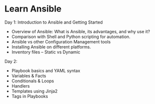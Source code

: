 # Learn Ansible

Day 1: Introduction to Ansible and Getting Started

- Overview of Ansible: What is Ansible, its advantages, and why use it?
- Comparison with Shell and Python scripting for automation.
- Ansible vs other Configuration Management tools
- Installing Ansible on different platforms.
- Inventory files – Static vs Dynamic

Day 2:

- Playbook basics and YAML syntax
- Variables & Facts
- Conditionals & Loops
- Handlers
- Templates using Jinja2
- Tags in Playbooks
